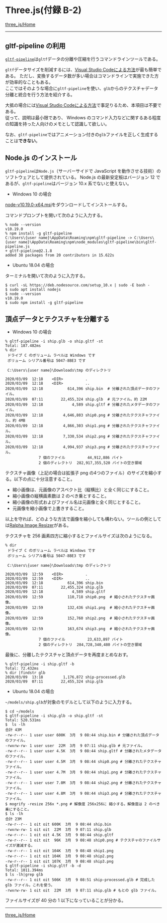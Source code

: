# Three.js(付録 B-2)

[three_js/Home](./Home.md)

---

## gltf-pipeline の利用

[`gltf-pipeline`](https://github.com/CesiumGS/gltf-pipeline)は`gltf`データの分離や圧縮を行うコマンドラインツールである。  

`gltf`データサイズを削減するには、[Visual Studio Codeによる方法](./three_js_app_02.md)が最も簡単である。
ただし、変換するデータ数が多い場合はコマンドラインで実施できた方が効率的なこともある。  
ここではそのような場合に`gltf-pipeline`を使い、`glb`からのテクスチャデータ分離と統合を行う方法を紹介する。

大抵の場合には[Visual Studio Codeによる方法](./three_js_app_02.md)で事足りるため、本項目は不要である。  
従って、説明は最小限であり、 Windows のコマンド入力などに関するある程度の知識を持った人向けのメモとして認識して欲しい。

なお、`gltf-pipeline`ではアニメーション付きの`glb`ファイルを正しく生成することは**できない**。

## Node.js のインストール

`gltf-pipeline`は`Node.js`（サーバーサイドで JavaScript を動作させる技術）のソフトウェアとして提供されている。
Node.js の最新安定板はバージョン 12 であるが、`gltf-pipeline`はバージョン 10.x 系でないと使えない。

- Windows 10 の場合

[node-v10.19.0-x64.msi](https://nodejs.org/dist/latest-v10.x/node-v10.19.0-x64.msi)をダウンロードしてインストールする。

コマンドプロンプトを開いて次のように入力する。

```shell
% node --version
v10.19.0
% npm install -g gltf-pipeline
C:\Users\{user name}\AppData\Roaming\npm\gltf-pipeline -> C:\Users\{user name}\AppData\Roaming\npm\node_modules\gltf-pipeline\bin\gltf-pipeline.js
+ gltf-pipeline@2.1.8
added 38 packages from 20 contributors in 15.622s
```

- Ubuntu 18.04 の場合

ターミナルを開いて次のように入力する。

```shell
$ curl -sL https://deb.nodesource.com/setup_10.x | sudo -E bash -
$ sudo apt install nodejs
$ node --version
v10.19.0
$ sudo npm install -g gltf-pipeline
```

## 頂点データとテクスチャを分離する

- Windows 10 の場合

```shell
% gltf-pipeline -i ship.glb -o ship.gltf -st
Total: 187.482ms
% dir
 ドライブ C のボリューム ラベルは Windows です
 ボリューム シリアル番号は 5047-8BE3 です

 C:\Users\{user name}\Downloads\tmp のディレクトリ

2020/03/09  12:18    <DIR>          .
2020/03/09  12:18    <DIR>          ..
2020/03/09  12:18           614,396 ship.bin  # 分離された頂点データのファイル。
2020/03/09  07:11        22,455,324 ship.glb  # 元ファイル。約 22M
2020/03/09  12:18             4,589 ship.gltf # 分離されたメタデータのファイル。
2020/03/09  12:18         4,646,803 ship0.png # 分離されたテクスチャファイル。約 4MB
2020/03/09  12:18         4,866,303 ship1.png # 分離されたテクスチャファイル。
2020/03/09  12:18         7,330,534 ship2.png # 分離されたテクスチャファイル。
2020/03/09  12:18         4,994,937 ship3.png # 分離されたテクスチャファイル。
               7 個のファイル          44,912,886 バイト
               2 個のディレクトリ  282,917,355,520 バイトの空き領域
```

テクスチャ画像（上記の場合は拡張子 png の4つのファイル）のサイズを縮小する。以下の点に十分注意すること。

- 縮小画像は、元画像のアスペクト比（縦横比）と全く同じにすること。
- 縮小画像の縦横画素数は 2 のべき乗とすること。
- 縮小画像の形式およびファイル名は元画像と全く同じとすること。
- 元画像を縮小画像で上書きすること。

以上を守れば、どのような方法で画像を縮小しても構わない。ツールの例としては[Ralpha Image Resizer](https://www.vector.co.jp/soft/winnt/art/se487522.html?ds)がある。

テクスチャを 256 画素四方に縮小するとファイルサイズは次のようになる。

```shell
% dir
 ドライブ C のボリューム ラベルは Windows です
 ボリューム シリアル番号は 5047-8BE3 です

 C:\Users\{user name}\Downloads\tmp のディレクトリ

2020/03/09  12:59    <DIR>          .
2020/03/09  12:59    <DIR>          ..
2020/03/09  12:18           614,396 ship.bin
2020/03/09  07:11        22,455,324 ship.glb
2020/03/09  12:18             4,589 ship.gltf
2020/03/09  12:59           110,718 ship0.png  # 縮小されたテクスチャ画像。
2020/03/09  12:59           132,436 ship1.png  # 縮小されたテクスチャ画像。
2020/03/09  12:59           152,760 ship2.png  # 縮小されたテクスチャ画像。
2020/03/09  12:59           163,674 ship3.png  # 縮小されたテクスチャ画像。
               7 個のファイル          23,633,897 バイト
               2 個のディレクトリ  284,728,340,480 バイトの空き領域
```

最後に、分離したテクスチャと頂点データを再度まとめなおす。

```shell
% gltf-pipeline -i ship.gltf -b
Total: 72.432ms
% dir |findstr glb
2020/03/09  13:18         1,176,872 ship-processed.glb
2020/03/09  07:11        22,455,324 ship.glb
```

- Ubuntu 18.04 の場合

`~/models/ship.glb`が対象のモデルとして以下のように入力する。

```shell
$ cd ~/models
$ gltf-pipeline -i ship.glb -o ship.gltf -st
Total: 520.531ms
$  ls -lh
合計 43M
-rw-r--r-- 1 user user 600K  3月  9 08:44 ship.bin # 分離された頂点データのファイル。
-rwxrw-rw- 1 user user  22M  3月  9 07:11 ship.glb # 元ファイル。
-rw-r--r-- 1 user user 4.5K  3月  9 08:44 ship.gltf # 分離されたメタデータのファイル。
-rw-r--r-- 1 user user 4.5M  3月  9 08:44 ship0.png # 分離されたテクスチャファイル。
-rw-r--r-- 1 user user 4.7M  3月  9 08:44 ship1.png # 分離されたテクスチャファイル。
-rw-r--r-- 1 user user 7.0M  3月  9 08:44 ship2.png # 分離されたテクスチャファイル。
-rw-r--r-- 1 user user 4.8M  3月  9 08:44 ship3.png # 分離されたテクスチャファイル。
$ mogrify -resize 256x *.png # 解像度 256x256に 縮小する。解像度は 2 のべき乗にすること。
$ ls -lh
合計 23M
-rw-r--r-- 1 oit oit 600K  3月  9 08:44 ship.bin
-rwxrw-rw- 1 oit oit  22M  3月  9 07:11 ship.glb
-rw-r--r-- 1 oit oit 4.5K  3月  9 08:44 ship.gltf
-rw-r--r-- 1 oit oit  96K  3月  9 08:48 ship0.png # テクスチャのファイルサイズが激減する。
-rw-r--r-- 1 oit oit 104K  3月  9 08:48 ship1.png
-rw-r--r-- 1 oit oit 104K  3月  9 08:48 ship2.png
-rw-r--r-- 1 oit oit 107K  3月  9 08:48 ship3.png
$ gltf-pipeline -i ship.gltf -b -d
Total: 1011.394ms
$ ls -lh|grep glb
-rw-r--r-- 1 oit oit 506K  3月  9 08:51 ship-processed.glb # 完成した glb ファイル。これを使う。
-rwxrw-rw- 1 oit oit  22M  3月  9 07:11 ship.glb # もとの glb ファイル。
```

ファイルサイズが 40 分の 1 以下になっていることが分かる。

---

[three_js/Home](./Home.md)
